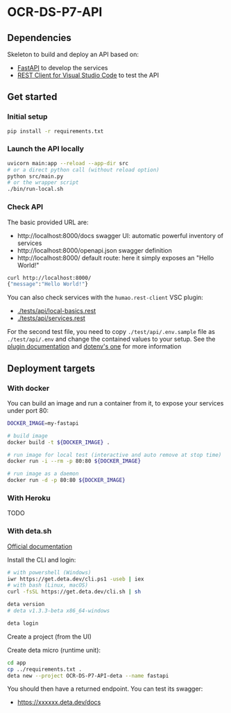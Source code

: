 # OCR-DS-P7-API

## Dependencies

Skeleton to build and deploy an API based on:
* [FastAPI](https://fastapi.tiangolo.com/tutorial/first-steps/) to develop the services
* [REST Client for Visual Studio Code](https://marketplace.visualstudio.com/items?itemName=humao.rest-client) to test the API


## Get started

### Initial setup

```bash
pip install -r requirements.txt
```

### Launch the API locally

```bash
uvicorn main:app --reload --app-dir src
# or a direct python call (without reload option)
python src/main.py
# or the wrapper script
./bin/run-local.sh
```

### Check API

The basic provided URL are:
* http://localhost:8000/docs swagger UI: automatic powerful inventory of services
* http://localhost:8000/openapi.json swagger definition
* http://localhost:8000/ default route: here it simply exposes an "Hello World!"

```bash
curl http://localhost:8000/
{"message":"Hello World!"}
```

You can also check services with the `humao.rest-client` VSC plugin:
* [./tests/api/local-basics.rest](./tests/api/local-basics.rest)
* [./tests/api/services.rest](./tests/api/services.rest)

For the second test file, you need to copy `./test/api/.env.sample` file as `./test/api/.env` and change the contained values to your setup.
See the [plugin documentation](https://github.com/Huachao/vscode-restclient) and [dotenv's one](https://github.com/motdotla/dotenv) for more information


## Deployment targets

### With docker

You can build an image and run a container from it, to expose your services under port 80:
```bash
DOCKER_IMAGE=my-fastapi

# build image
docker build -t ${DOCKER_IMAGE} .

# run image for local test (interactive and auto remove at stop time)
docker run -i --rm -p 80:80 ${DOCKER_IMAGE}

# run image as a daemon
docker run -d -p 80:80 ${DOCKER_IMAGE}
```


### With Heroku 

TODO


### With deta.sh

[Official documentation](https://fastapi.tiangolo.com/deployment/deta/)

Install the CLI and login:
```bash
# with powershell (Windows)
iwr https://get.deta.dev/cli.ps1 -useb | iex
# with bash (Linux, macOS)
curl -fsSL https://get.deta.dev/cli.sh | sh

deta version
# deta v1.3.3-beta x86_64-windows

deta login
```

Create a project (from the UI)

Create deta micro (runtime unit):
```bash
cd app
cp ../requirements.txt .
deta new --project OCR-DS-P7-API-deta --name fastapi
```

You should then have a returned endpoint. You can test its swagger:
* https://xxxxxx.deta.dev/docs

